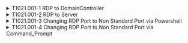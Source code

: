 <details>
<summary>T1021.001-1 RDP to DomainController
</summary>
<pre>$ NA </pre>
</details>
<details>
<summary>T1021.001-2 RDP to Server
</summary>
<pre>$ NA </pre>
</details>
<details>
<summary>T1021.001-3 Changing RDP Port to Non Standard Port via Powershell
</summary>
<pre>$ NA </pre>
</details>
<details>
<summary>T1021.001-4 Changing RDP Port to Non Standard Port via Command_Prompt
</summary>
<pre>$ NA </pre>
</details>
